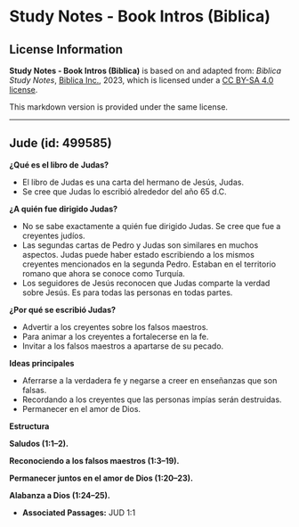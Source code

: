# Study Notes - Book Intros (Biblica)

## License Information

**Study Notes - Book Intros (Biblica)** is based on and adapted from: _Biblica Study Notes_, [Biblica Inc.](https://www.biblica.com/), 2023, which is licensed under a [CC BY-SA 4.0 license](https://creativecommons.org/licenses/by-sa/4.0/legalcode.en).

This markdown version is provided under the same license.



--------------------------------

## Jude (id: 499585)

**¿Qué es el libro de** **Judas?**

* El libro de Judas es una carta del hermano de Jesús, Judas.
* Se cree que Judas lo escribió alrededor del año 65 d.C.

**¿A quién fue dirigido Judas?**

* No se sabe exactamente a quién fue dirigido Judas. Se cree que fue a creyentes judíos.
* Las segundas cartas de Pedro y Judas son similares en muchos aspectos. Judas puede haber estado escribiendo a los mismos creyentes mencionados en la segunda Pedro. Estaban en el territorio romano que ahora se conoce como Turquía.
* Los seguidores de Jesús reconocen que Judas comparte la verdad sobre Jesús. Es para todas las personas en todas partes.

**¿Por qué se escribió Judas?**

* Advertir a los creyentes sobre los falsos maestros.
* Para animar a los creyentes a fortalecerse en la fe.
* Invitar a los falsos maestros a apartarse de su pecado.

**Ideas principales**

* Aferrarse a la verdadera fe y negarse a creer en enseñanzas que son falsas.
* Recordando a los creyentes que las personas impías serán destruidas.
* Permanecer en el amor de Dios.

**Estructura**

**Saludos (1:1–2\).**

**Reconociendo a los falsos maestros (1:3–19\).**

**Permanecer juntos en el amor de Dios (1:20–23\).**

**Alabanza a Dios (1:24–25\).**

* **Associated Passages:** JUD 1:1

